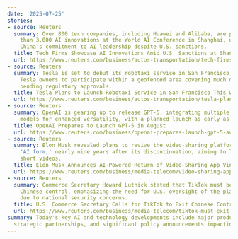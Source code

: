 ```yaml
---
date: '2025-07-25'
stories:
- source: Reuters
  summary: Over 800 tech companies, including Huawei and Alibaba, are presenting more
    than 3,000 AI innovations at the World AI Conference in Shanghai, underscoring
    China's commitment to AI leadership despite U.S. sanctions.
  title: Tech Firms Showcase AI Innovations Amid U.S. Sanctions at Shanghai Conference
  url: https://www.reuters.com/business/autos-transportation/tech-firms-showcase-ai-innovations-china-under-us-sanctions-2025-07-25/
- source: Reuters
  summary: Tesla is set to debut its robotaxi service in San Francisco, inviting select
    Tesla owners to participate within a geofenced area covering much of the Bay Area,
    pending regulatory approvals.
  title: Tesla Plans to Launch Robotaxi Service in San Francisco This Weekend
  url: https://www.reuters.com/business/autos-transportation/tesla-plans-launch-robotaxis-san-francisco-this-weekend-business-insider-reports-2025-07-25/
- source: Reuters
  summary: OpenAI is gearing up to release GPT-5, integrating multiple distinct AI
    models for enhanced versatility, with a planned launch as early as August 2025.
  title: OpenAI Prepares to Launch GPT-5 in August
  url: https://www.reuters.com/business/openai-prepares-launch-gpt-5-august-verge-reports-2025-07-24/
- source: Reuters
  summary: Elon Musk revealed plans to revive the video-sharing platform Vine in an
    'AI form,' nearly nine years after its discontinuation, aiming to leverage AI-generated
    short videos.
  title: Elon Musk Announces AI-Powered Return of Video-Sharing App Vine
  url: https://www.reuters.com/business/media-telecom/video-sharing-app-vine-is-returning-in-ai-form-musk-says-2025-07-24/
- source: Reuters
  summary: Commerce Secretary Howard Lutnick stated that TikTok must be removed from
    Chinese control, emphasizing the need for U.S. oversight of the platform's algorithm
    due to national security concerns.
  title: U.S. Commerce Secretary Calls for TikTok to Exit Chinese Control
  url: https://www.reuters.com/business/media-telecom/tiktok-must-exit-china-control-us-control-algorithm-commerce-secretary-lutnick-says-2025-07-24/
summary: Today's key AI and technology developments include major product launches,
  strategic partnerships, and significant policy announcements impacting the industry.
---
```


<!-- Generated with OpenAI web search 2025-07-25 13:37 UTC -->
